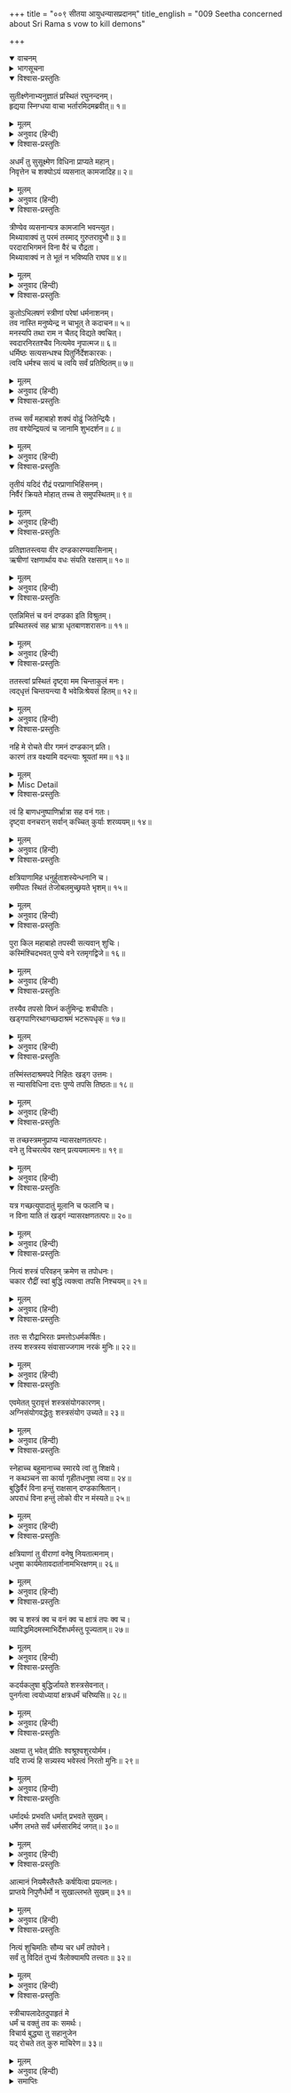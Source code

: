 +++
title = "००९ सीतया आयुधन्यासप्रदानम्"
title_english = "009 Seetha concerned about Sri Rama s vow to kill demons"

+++
<details open><summary>वाचनम्</summary>
<div caption="श्रीराम-हरिसीताराममूर्ति-घनपाठिभ्यां वचनम्" class="audioEmbed" src="https://archive.org/download/Ramayana-recitation-Sriram-harisItArAmamUrti-Ghanapaati-v2/Kanda_3/Kanda_3_ARK-009-Sitaya_Aayudhanyasa_Pradhana.mp3"></div>
</details>

<details><summary>भागसूचना</summary>

9. सीताका श्रीरामसे निरपराध प्राणियोंको न मारने और अहिंसा-धर्मका पालन करनेके लिये अनुरोध
</details>

<details open><summary>विश्वास-प्रस्तुतिः</summary>

सुतीक्ष्णेनाभ्यनुज्ञातं प्रस्थितं रघुनन्दनम्।  
हृद्यया स्निग्धया वाचा भर्तारमिदमब्रवीत्॥ १॥
</details>

<details><summary>मूलम्</summary>

सुतीक्ष्णेनाभ्यनुज्ञातं प्रस्थितं रघुनन्दनम्।  
हृद्यया स्निग्धया वाचा भर्तारमिदमब्रवीत्॥ १॥
</details>

<details><summary>अनुवाद (हिन्दी)</summary>

सुतीक्ष्णकी आज्ञा लेकर वनकी ओर प्रस्थित हुए अपने स्वामी रघुकुलनन्दन श्रीरामसे सीताने स्नेहभरी मनोहर वाणीमें इस प्रकार कहा—॥ १॥
</details>

<details open><summary>विश्वास-प्रस्तुतिः</summary>

अधर्मं तु सुसूक्ष्मेण विधिना प्राप्यते महान्।  
निवृत्तेन च शक्योऽयं व्यसनात् कामजादिह॥ २॥
</details>

<details><summary>मूलम्</summary>

अधर्मं तु सुसूक्ष्मेण विधिना प्राप्यते महान्।  
निवृत्तेन च शक्योऽयं व्यसनात् कामजादिह॥ २॥
</details>

<details><summary>अनुवाद (हिन्दी)</summary>

‘आर्यपुत्र! यद्यपि आप महान् पुरुष हैं तथापि अत्यन्त सूक्ष्म विधिसे विचार करनेपर आप अधर्मको प्राप्त हो रहे हैं। जब कामजनित व्यसनसे आप सर्वथा निवृत्त हैं, तब यहाँ इस अधर्मसे भी बच सकते हैं॥ २॥
</details>

<details open><summary>विश्वास-प्रस्तुतिः</summary>

त्रीण्येव व्यसनान्यत्र कामजानि भवन्त्युत।  
मिथ्यावाक्यं तु परमं तस्माद् गुरुतरावुभौ॥ ३॥  
परदाराभिगमनं विना वैरं च रौद्रता।  
मिथ्यावाक्यं न ते भूतं न भविष्यति राघव॥ ४॥
</details>

<details><summary>मूलम्</summary>

त्रीण्येव व्यसनान्यत्र कामजानि भवन्त्युत।  
मिथ्यावाक्यं तु परमं तस्माद् गुरुतरावुभौ॥ ३॥  
परदाराभिगमनं विना वैरं च रौद्रता।  
मिथ्यावाक्यं न ते भूतं न भविष्यति राघव॥ ४॥
</details>

<details><summary>अनुवाद (हिन्दी)</summary>

‘इस जगत् में कामसे उत्पन्न होनेवाले तीन ही व्यसन होते हैं। मिथ्याभाषण बहुत बड़ा व्यसन है, किंतु उससे भी भारी दो व्यसन और हैं—परस्त्रीगमन और बिना वैरके ही दूसरोंके प्रति क्रूरतापूर्ण बर्ताव। रघुनन्दन! इनमेंसे मिथ्याभाषणरूप व्यसन तो न आपमें कभी हुआ है और न आगे होगा ही॥ ३-४॥
</details>

<details open><summary>विश्वास-प्रस्तुतिः</summary>

कुतोऽभिलषणं स्त्रीणां परेषां धर्मनाशनम्।  
तव नास्ति मनुष्येन्द्र न चाभूत् ते कदाचन॥ ५॥  
मनस्यपि तथा राम न चैतद् विद्यते क्वचित्।  
स्वदारनिरतश्चैव नित्यमेव नृपात्मज॥ ६॥  
धर्मिष्ठः सत्यसन्धश्च पितुर्निर्देशकारकः।  
त्वयि धर्मश्च सत्यं च त्वयि सर्वं प्रतिष्ठितम्॥ ७॥
</details>

<details><summary>मूलम्</summary>

कुतोऽभिलषणं स्त्रीणां परेषां धर्मनाशनम्।  
तव नास्ति मनुष्येन्द्र न चाभूत् ते कदाचन॥ ५॥  
मनस्यपि तथा राम न चैतद् विद्यते क्वचित्।  
स्वदारनिरतश्चैव नित्यमेव नृपात्मज॥ ६॥  
धर्मिष्ठः सत्यसन्धश्च पितुर्निर्देशकारकः।  
त्वयि धर्मश्च सत्यं च त्वयि सर्वं प्रतिष्ठितम्॥ ७॥
</details>

<details><summary>अनुवाद (हिन्दी)</summary>

‘परस्त्रीविषयक अभिलाषा तो आपको हो ही कैसे सकती है? नरेन्द्र! धर्मका नाश करनेवाली यह कुत्सित इच्छा न आपके मनमें कभी हुई थी, न है और न भविष्यमें कभी होनेकी सम्भावना ही है। राजकुमार श्रीराम! यह दोष तो आपके मनमें भी कभी उदित नहीं हुआ है। (फिर वाणी और क्रियामें कैसे आ सकता है?) आप सदा ही अपनी धर्मपत्नीमें अनुरक्त रहनेवाले, धर्मनिष्ठ, सत्यप्रतिज्ञ तथा पिताकी आज्ञाका पालन करनेवाले हैं। आपमें धर्म और सत्य दोनोंकी स्थिति है। आपमें ही सब कुछ प्रतिष्ठित है॥ ५—७॥
</details>

<details open><summary>विश्वास-प्रस्तुतिः</summary>

तच्च सर्वं महाबाहो शक्यं वोढुं जितेन्द्रियैः।  
तव वश्येन्द्रियत्वं च जानामि शुभदर्शन॥ ८॥
</details>

<details><summary>मूलम्</summary>

तच्च सर्वं महाबाहो शक्यं वोढुं जितेन्द्रियैः।  
तव वश्येन्द्रियत्वं च जानामि शुभदर्शन॥ ८॥
</details>

<details><summary>अनुवाद (हिन्दी)</summary>

‘महाबाहो! जो लोग जितेन्द्रिय हैं, वे सदा सत्य और धर्मको पूर्णरूपसे धारण कर सकते हैं। शुभदर्शी महापुरुष! आपकी जितेन्द्रियताको मैं अच्छी तरह जानती हूँ (इसीलिये मुझे विश्वास है कि आपमें पूर्वोक्त दोनों दोष कदापि नहीं रह सकते)॥ ८॥
</details>

<details open><summary>विश्वास-प्रस्तुतिः</summary>

तृतीयं यदिदं रौद्रं परप्राणाभिहिंसनम्।  
निर्वैरं क्रियते मोहात् तच्च ते समुपस्थितम्॥ ९॥
</details>

<details><summary>मूलम्</summary>

तृतीयं यदिदं रौद्रं परप्राणाभिहिंसनम्।  
निर्वैरं क्रियते मोहात् तच्च ते समुपस्थितम्॥ ९॥
</details>

<details><summary>अनुवाद (हिन्दी)</summary>

‘परंतु दूसरोंके प्राणोंकी हिंसारूप जो यह तीसरा भयंकर दोष है, उसे लोग मोहवश बिना वैर-विरोधके भी किया करते हैं। वही दोष आपके सामने भी उपस्थित है॥ ९॥
</details>

<details open><summary>विश्वास-प्रस्तुतिः</summary>

प्रतिज्ञातस्त्वया वीर दण्डकारण्यवासिनाम्।  
ऋषीणां रक्षणार्थाय वधः संयति रक्षसाम्॥ १०॥
</details>

<details><summary>मूलम्</summary>

प्रतिज्ञातस्त्वया वीर दण्डकारण्यवासिनाम्।  
ऋषीणां रक्षणार्थाय वधः संयति रक्षसाम्॥ १०॥
</details>

<details><summary>अनुवाद (हिन्दी)</summary>

‘वीर! आपने दण्डकारण्यनिवासी ऋषियोंकी रक्षाके लिये युद्धमें राक्षसोंका वध करनेकी प्रतिज्ञा की है॥
</details>

<details open><summary>विश्वास-प्रस्तुतिः</summary>

एतन्निमित्तं च वनं दण्डका इति विश्रुतम्।  
प्रस्थितस्त्वं सह भ्रात्रा धृतबाणशरासनः॥ ११॥
</details>

<details><summary>मूलम्</summary>

एतन्निमित्तं च वनं दण्डका इति विश्रुतम्।  
प्रस्थितस्त्वं सह भ्रात्रा धृतबाणशरासनः॥ ११॥
</details>

<details><summary>अनुवाद (हिन्दी)</summary>

‘इसीके लिये आप भाईके साथ धनुष-बाण लेकर दण्डकारण्यके नामसे विख्यात वनकी ओर प्रस्थित हुए हैं॥ ११॥
</details>

<details open><summary>विश्वास-प्रस्तुतिः</summary>

ततस्त्वां प्रस्थितं दृष्ट्वा मम चिन्ताकुलं मनः।  
त्वद‍्धृत्तं चिन्तयन्त्या वै भवेन्निःश्रेयसं हितम्॥ १२॥
</details>

<details><summary>मूलम्</summary>

ततस्त्वां प्रस्थितं दृष्ट्वा मम चिन्ताकुलं मनः।  
त्वद‍्धृत्तं चिन्तयन्त्या वै भवेन्निःश्रेयसं हितम्॥ १२॥
</details>

<details><summary>अनुवाद (हिन्दी)</summary>

‘अतः आपको इस घोर कर्मके लिये प्रस्थित हुआ देख मेरा चित्त चिन्तासे व्याकुल हो उठा है। आपके प्रतिज्ञा-पालनरूप व्रतका विचार करके मैं सदा यही सोचती रहती हूँ कि कैसे आपका कल्याण हो?॥ १२॥
</details>

<details open><summary>विश्वास-प्रस्तुतिः</summary>

नहि मे रोचते वीर गमनं दण्डकान् प्रति।  
कारणं तत्र वक्ष्यामि वदन्त्याः श्रूयतां मम॥ १३॥
</details>

<details><summary>मूलम्</summary>

नहि मे रोचते वीर गमनं दण्डकान् प्रति।  
कारणं तत्र वक्ष्यामि वदन्त्याः श्रूयतां मम॥ १३॥
</details>

<details><summary>Misc Detail</summary>

‘वीर! मुझे इस समय आपका दण्डकारण्यमें जाना अच्छा नहीं लगता है। इसका क्या कारण है—यह बता रही हूँ; आप मेरे मुँहसे सुनिये॥ १३॥
</details>

<details open><summary>विश्वास-प्रस्तुतिः</summary>

त्वं हि बाणधनुष्पाणिर्भ्रात्रा सह वनं गतः।  
दृष्ट्वा वनचरान् सर्वान् कच्चित् कुर्याः शरव्ययम्॥ १४॥
</details>

<details><summary>मूलम्</summary>

त्वं हि बाणधनुष्पाणिर्भ्रात्रा सह वनं गतः।  
दृष्ट्वा वनचरान् सर्वान् कच्चित् कुर्याः शरव्ययम्॥ १४॥
</details>

<details><summary>अनुवाद (हिन्दी)</summary>

‘आप हाथमें धनुष-बाण लेकर अपने भाइके साथ वनमें आये हैं। सम्भव है, समस्त वनचारी राक्षसोंको देखकर कदाचित् आप उनके प्रति अपने बाणोंका प्रयोग कर बैठें॥ १४॥
</details>

<details open><summary>विश्वास-प्रस्तुतिः</summary>

क्षत्रियाणामिह धनुर्हुताशस्येन्धनानि च।  
समीपतः स्थितं तेजोबलमुच्छ्रयते भृशम्॥ १५॥
</details>

<details><summary>मूलम्</summary>

क्षत्रियाणामिह धनुर्हुताशस्येन्धनानि च।  
समीपतः स्थितं तेजोबलमुच्छ्रयते भृशम्॥ १५॥
</details>

<details><summary>अनुवाद (हिन्दी)</summary>

‘जैसे आगके समीप रखे हुए ईंधन उसके तेजरूप बलको अत्यन्त उद्दीप्त कर देते हैं, उसी प्रकार जहाँ क्षत्रियोंके पास धनुष हो तो वह उनके बल और प्रतापको उद‍्बोधित कर देता है॥ १५॥
</details>

<details open><summary>विश्वास-प्रस्तुतिः</summary>

पुरा किल महाबाहो तपस्वी सत्यवान् शुचिः।  
कस्मिंश्चिदभवत् पुण्ये वने रतमृगद्विजे॥ १६॥
</details>

<details><summary>मूलम्</summary>

पुरा किल महाबाहो तपस्वी सत्यवान् शुचिः।  
कस्मिंश्चिदभवत् पुण्ये वने रतमृगद्विजे॥ १६॥
</details>

<details><summary>अनुवाद (हिन्दी)</summary>

‘महाबाहो! पूर्वकालकी बात है, किसी पवित्र वनमें, जहाँ मृग और पक्षी बड़े आनन्दसे रहते थे, एक सत्यवादी एवं पवित्र तपस्वी निवास करते थे॥ १६॥
</details>

<details open><summary>विश्वास-प्रस्तुतिः</summary>

तस्यैव तपसो विघ्नं कर्तुमिन्द्रः शचीपतिः।  
खड्गपाणिरथागच्छदाश्रमं भटरूपधृक्॥ १७॥
</details>

<details><summary>मूलम्</summary>

तस्यैव तपसो विघ्नं कर्तुमिन्द्रः शचीपतिः।  
खड्गपाणिरथागच्छदाश्रमं भटरूपधृक्॥ १७॥
</details>

<details><summary>अनुवाद (हिन्दी)</summary>

‘उन्हींकी तपस्यामें विघ्न डालनेके लिये शचीपति इन्द्र किसी योद्धाका रूप धारण करके हाथमें तलवार लिये एक दिन उनके आश्रमपर आये॥ १७॥
</details>

<details open><summary>विश्वास-प्रस्तुतिः</summary>

तस्मिंस्तदाश्रमपदे निहितः खड्ग उत्तमः।  
स न्यासविधिना दत्तः पुण्ये तपसि तिष्ठतः॥ १८॥
</details>

<details><summary>मूलम्</summary>

तस्मिंस्तदाश्रमपदे निहितः खड्ग उत्तमः।  
स न्यासविधिना दत्तः पुण्ये तपसि तिष्ठतः॥ १८॥
</details>

<details><summary>अनुवाद (हिन्दी)</summary>

‘उन्होंने मुनिके आश्रममें अपना उत्तम खड्ग रख दिया। पवित्र तपस्यामें लगे हुए मुनिको धरोहरके रूपमें वह खड्ग दे दिया॥ १८॥
</details>

<details open><summary>विश्वास-प्रस्तुतिः</summary>

स तच्छस्त्रमनुप्राप्य न्यासरक्षणतत्परः।  
वने तु विचरत्येव रक्षन् प्रत्ययमात्मनः॥ १९॥
</details>

<details><summary>मूलम्</summary>

स तच्छस्त्रमनुप्राप्य न्यासरक्षणतत्परः।  
वने तु विचरत्येव रक्षन् प्रत्ययमात्मनः॥ १९॥
</details>

<details><summary>अनुवाद (हिन्दी)</summary>

‘उस शस्त्रको पाकर मुनि उस धरोहरकी रक्षामें लग गये। वे अपने विश्वासकी रक्षाके लिये वनमें विचरते समय भी उसे साथ रखते थे॥ १९॥
</details>

<details open><summary>विश्वास-प्रस्तुतिः</summary>

यत्र गच्छत्युपादातुं मूलानि च फलानि च।  
न विना याति तं खड्गं न्यासरक्षणतत्परः॥ २०॥
</details>

<details><summary>मूलम्</summary>

यत्र गच्छत्युपादातुं मूलानि च फलानि च।  
न विना याति तं खड्गं न्यासरक्षणतत्परः॥ २०॥
</details>

<details><summary>अनुवाद (हिन्दी)</summary>

‘धरोहरकी रक्षामें तत्पर रहनेवाले वे मुनि फल-मूल लानेके लिये जहाँ-कहीं भी जाते, उस खड्गको साथ लिये बिना नहीं जाते थे॥ २०॥
</details>

<details open><summary>विश्वास-प्रस्तुतिः</summary>

नित्यं शस्त्रं परिवहन् क्रमेण स तपोधनः।  
चकार रौद्रीं स्वां बुद्धिं त्यक्त्वा तपसि निश्चयम्॥ २१॥
</details>

<details><summary>मूलम्</summary>

नित्यं शस्त्रं परिवहन् क्रमेण स तपोधनः।  
चकार रौद्रीं स्वां बुद्धिं त्यक्त्वा तपसि निश्चयम्॥ २१॥
</details>

<details><summary>अनुवाद (हिन्दी)</summary>

‘तप ही जिनका धन था, उन मुनिने प्रतिदिन शस्त्र ढोते रहनेके कारण क्रमशः तपस्याका निश्चय छोड़कर अपनी बुद्धिको क्रूरतापूर्ण बना लिया॥ २१॥
</details>

<details open><summary>विश्वास-प्रस्तुतिः</summary>

ततः स रौद्राभिरतः प्रमत्तोऽधर्मकर्षितः।  
तस्य शस्त्रस्य संवासाज्जगाम नरकं मुनिः॥ २२॥
</details>

<details><summary>मूलम्</summary>

ततः स रौद्राभिरतः प्रमत्तोऽधर्मकर्षितः।  
तस्य शस्त्रस्य संवासाज्जगाम नरकं मुनिः॥ २२॥
</details>

<details><summary>अनुवाद (हिन्दी)</summary>

‘फिर तो अधर्मने उन्हें आकृष्ट कर लिया। वे मुनि प्रमादवश रौद्र-कर्ममें तत्पर हो गये और उस शस्त्रके सहवाससे उन्हें नरकमें जाना पड़ा॥ २२॥
</details>

<details open><summary>विश्वास-प्रस्तुतिः</summary>

एवमेतत् पुरावृत्तं शस्त्रसंयोगकारणम्।  
अग्निसंयोगवद्धेतुः शस्त्रसंयोग उच्यते॥ २३॥
</details>

<details><summary>मूलम्</summary>

एवमेतत् पुरावृत्तं शस्त्रसंयोगकारणम्।  
अग्निसंयोगवद्धेतुः शस्त्रसंयोग उच्यते॥ २३॥
</details>

<details><summary>अनुवाद (हिन्दी)</summary>

‘इस प्रकार शस्त्रका संयोग होनेके कारण पूर्वकालमें उन तपस्वी मुनिको ऐसी दुर्दशा भोगनी पड़ी। जैसे आगका संयोग ईंधनोंको जलानेका कारण होता है, उसी प्रकार शस्त्रोंका संयोग शस्त्रधारीके हृदयमें विकारका उत्पादक कहा गया है॥ २३॥
</details>

<details open><summary>विश्वास-प्रस्तुतिः</summary>

स्नेहाच्च बहुमानाच्च स्मारये त्वां तु शिक्षये।  
न कथञ्चन सा कार्या गृहीतधनुषा त्वया॥ २४॥  
बुद्धिर्वैरं विना हन्तुं राक्षसान् दण्डकाश्रितान्।  
अपराधं विना हन्तुं लोको वीर न मंस्यते॥ २५॥
</details>

<details><summary>मूलम्</summary>

स्नेहाच्च बहुमानाच्च स्मारये त्वां तु शिक्षये।  
न कथञ्चन सा कार्या गृहीतधनुषा त्वया॥ २४॥  
बुद्धिर्वैरं विना हन्तुं राक्षसान् दण्डकाश्रितान्।  
अपराधं विना हन्तुं लोको वीर न मंस्यते॥ २५॥
</details>

<details><summary>अनुवाद (हिन्दी)</summary>

‘मेरे मनमें आपके प्रति जो स्नेह और विशेष आदर है, उसके कारण मैं आपको उस प्राचीन घटनाकी याद दिलाती हूँ तथा यह शिक्षा भी देती हूँ कि आपको धनुष लेकर किसी तरह बिना वैरके ही दण्डकारण्यवासी राक्षसोंके वधका विचार नहीं करना चाहिये। वीरवर! बिना अपराधके ही किसीको मारना संसारके लोग अच्छा नहीं समझेंगे॥
</details>

<details open><summary>विश्वास-प्रस्तुतिः</summary>

क्षत्रियाणां तु वीराणां वनेषु नियतात्मनाम्।  
धनुषा कार्यमेतावदार्तानामभिरक्षणम्॥ २६॥
</details>

<details><summary>मूलम्</summary>

क्षत्रियाणां तु वीराणां वनेषु नियतात्मनाम्।  
धनुषा कार्यमेतावदार्तानामभिरक्षणम्॥ २६॥
</details>

<details><summary>अनुवाद (हिन्दी)</summary>

‘अपने मन और इन्द्रियोंको वशमें रखनेवाले क्षत्रिय वीरोंके लिये वनमें धनुष धारण करनेका इतना ही प्रयोजन है कि वे संकटमें पड़े हुए प्राणियोंकी रक्षा करें॥ २६॥
</details>

<details open><summary>विश्वास-प्रस्तुतिः</summary>

क्व च शस्त्रं क्व च वनं क्व च क्षात्रं तपः क्व च।  
व्याविद्धमिदमस्माभिर्देशधर्मस्तु पूज्यताम्॥ २७॥
</details>

<details><summary>मूलम्</summary>

क्व च शस्त्रं क्व च वनं क्व च क्षात्रं तपः क्व च।  
व्याविद्धमिदमस्माभिर्देशधर्मस्तु पूज्यताम्॥ २७॥
</details>

<details><summary>अनुवाद (हिन्दी)</summary>

‘कहाँ शस्त्र-धारण और कहाँ वनवास! कहाँ क्षत्रियका हिंसामय कठोर कर्म और कहाँ सब प्राणियोंपर दया करनारूप तप—ये परस्पर विरुद्ध जान पड़ते हैं। अतः हमलोगोंको देशधर्मका ही आदर करना चाहिये (इस समय हम तपोवनरूप देशमें निवास करते हैं, अतः यहाँके अहिंसामय धर्मका पालन करना ही हमारा कर्तव्य है)॥ २७॥
</details>

<details open><summary>विश्वास-प्रस्तुतिः</summary>

कदर्यकलुषा बुद्धिर्जायते शस्त्रसेवनात्।  
पुनर्गत्वा त्वयोध्यायां क्षत्रधर्मं चरिष्यसि॥ २८॥
</details>

<details><summary>मूलम्</summary>

कदर्यकलुषा बुद्धिर्जायते शस्त्रसेवनात्।  
पुनर्गत्वा त्वयोध्यायां क्षत्रधर्मं चरिष्यसि॥ २८॥
</details>

<details><summary>अनुवाद (हिन्दी)</summary>

‘केवल शस्त्रका सेवन करनेसे मनुष्यकी बुद्धि कृपण पुरुषोंके समान कलुषित हो जाती है; अतः आप अयोध्यामें चलनेपर ही पुनः क्षात्रधर्मका अनुष्ठान कीजियेगा॥ २८॥
</details>

<details open><summary>विश्वास-प्रस्तुतिः</summary>

अक्षया तु भवेत् प्रीतिः श्वश्रूश्वशुरयोर्मम।  
यदि राज्यं हि सन्न्यस्य भवेस्त्वं निरतो मुनिः॥ २९॥
</details>

<details><summary>मूलम्</summary>

अक्षया तु भवेत् प्रीतिः श्वश्रूश्वशुरयोर्मम।  
यदि राज्यं हि सन्न्यस्य भवेस्त्वं निरतो मुनिः॥ २९॥
</details>

<details><summary>अनुवाद (हिन्दी)</summary>

‘राज्य त्यागकर वनमें आ जानेपर यदि आप मुनिवृत्तिसे ही रहें तो इससे मेरी सास और श्वशुरको अक्षय प्रसन्नता होगी॥ २९॥
</details>

<details open><summary>विश्वास-प्रस्तुतिः</summary>

धर्मादर्थः प्रभवति धर्मात् प्रभवते सुखम्।  
धर्मेण लभते सर्वं धर्मसारमिदं जगत्॥ ३०॥
</details>

<details><summary>मूलम्</summary>

धर्मादर्थः प्रभवति धर्मात् प्रभवते सुखम्।  
धर्मेण लभते सर्वं धर्मसारमिदं जगत्॥ ३०॥
</details>

<details><summary>अनुवाद (हिन्दी)</summary>

‘धर्मसे अर्थ प्राप्त होता है, धर्मसे सुखका उदय होता है और धर्मसे ही मनुष्य सब कुछ पा लेता है। इस संसारमें धर्म ही सार है॥ ३०॥
</details>

<details open><summary>विश्वास-प्रस्तुतिः</summary>

आत्मानं नियमैस्तैस्तैः कर्षयित्वा प्रयत्नतः।  
प्राप्तये निपुणैर्धर्मो न सुखाल्लभते सुखम्॥ ३१॥
</details>

<details><summary>मूलम्</summary>

आत्मानं नियमैस्तैस्तैः कर्षयित्वा प्रयत्नतः।  
प्राप्तये निपुणैर्धर्मो न सुखाल्लभते सुखम्॥ ३१॥
</details>

<details><summary>अनुवाद (हिन्दी)</summary>

‘चतुर मनुष्य भिन्न-भिन्न वानप्रस्थोचित नियमोंके द्वारा अपने शरीरको क्षीण करके यत्नपूर्वक धर्मका सम्पादन करते हैं; क्योंकि सुखदायक साधनसे सुखके हेतुभूत धर्मकी प्राप्ति नहीं होती है॥ ३१॥
</details>

<details open><summary>विश्वास-प्रस्तुतिः</summary>

नित्यं शुचिमतिः सौम्य चर धर्मं तपोवने।  
सर्वं तु विदितं तुभ्यं त्रैलोक्यामपि तत्त्वतः॥ ३२॥
</details>

<details><summary>मूलम्</summary>

नित्यं शुचिमतिः सौम्य चर धर्मं तपोवने।  
सर्वं तु विदितं तुभ्यं त्रैलोक्यामपि तत्त्वतः॥ ३२॥
</details>

<details><summary>अनुवाद (हिन्दी)</summary>

‘सौम्य! प्रतिदिन शुद्धचित्त होकर तपोवनमें धर्मका अनुष्ठान कीजिये। त्रिलोकीमें जो कुछ भी है, आपको तो वह सब कुछ यथार्थरूपसे विदित ही है॥ ३२॥
</details>

<details open><summary>विश्वास-प्रस्तुतिः</summary>

स्त्रीचापलादेतदुपाहृतं मे  
धर्मं च वक्तुं तव कः समर्थः।  
विचार्य बुद्ध्या तु सहानुजेन  
यद् रोचते तत् कुरु माचिरेण॥ ३३॥
</details>

<details><summary>मूलम्</summary>

स्त्रीचापलादेतदुपाहृतं मे  
धर्मं च वक्तुं तव कः समर्थः।  
विचार्य बुद्ध्या तु सहानुजेन  
यद् रोचते तत् कुरु माचिरेण॥ ३३॥
</details>

<details><summary>अनुवाद (हिन्दी)</summary>

‘मैंने नारीजातिकी स्वाभाविक चपलताके कारण ही आपकी सेवामें ये बातें निवेदन कर दी हैं। वास्तवमें आपको धर्मका उपदेश करनेमें कौन समर्थ है? आप इस विषयमें अपने छोटे भाईके साथ बुद्धिपूर्वक विचार कर लें। फिर आपको जो ठीक जँचे, उसे ही शीघ्रतापूर्वक करें’॥ ३३॥
</details>

<details><summary>समाप्तिः</summary>

इत्यार्षे श्रीमद्रामायणे वाल्मीकीये आदिकाव्येऽरण्यकाण्डे नवमः सर्गः॥ ९॥  
इस प्रकार श्रीवाल्मीकिनिर्मित आर्षरामायण आदिकाव्यके अरण्यकाण्डमें नवाँ सर्ग पूरा हुआ॥ ९॥
</details>

